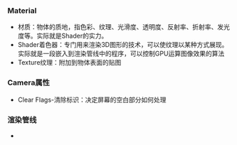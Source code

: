 ### Material
 - 材质：物体的质地，指色彩、纹理、光滑度、透明度、反射率、折射率、发光度等。实际就是Shader的实力。
 - Shader着色器：专门用来渲染3D图形的技术，可以使纹理以某种方式展现。实际就是一段嵌入到渲染管线中的程序，可以控制GPU运算图像效果的算法
 - Texture纹理：附加到物体表面的贴图
### Camera属性
 - Clear Flags-清除标识：决定屏幕的空白部分如何处理
### 渲染管线
 - 